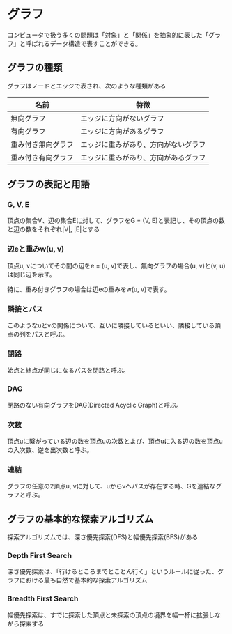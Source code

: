 # グラフ

コンピュータで扱う多くの問題は「対象」と「関係」を抽象的に表した「グラフ」と呼ばれるデータ構造で表すことができる。

## グラフの種類

グラフはノードとエッジで表され、次のような種類がある

| 名前 | 特徴 |
| ---- | ---- |
| 無向グラフ | エッジに方向がないグラフ |
| 有向グラフ | エッジに方向があるグラフ |
| 重み付き無向グラフ | エッジに重みがあり、方向がないグラフ |
| 重み付き有向グラフ | エッジに重みがあり、方向があるグラフ |

## グラフの表記と用語

### G, V, E
頂点の集合V、辺の集合Eに対して、グラフをG = (V, E)と表記し、その頂点の数と辺の数をそれぞれ|V|, |E|とする

### 辺eと重みw(u, v)
頂点u, vについてその間の辺をe = (u, v)で表し、無向グラフの場合(u, v)と(v, u)は同じ辺を示す。

特に、重み付きグラフの場合は辺eの重みをw(u, v)で表す。

### 隣接とパス
このようなuとvの関係について、互いに隣接しているといい、隣接している頂点の列をパスと呼ぶ。

### 閉路
始点と終点が同じになるパスを閉路と呼ぶ。

### DAG
閉路のない有向グラフをDAG(Directed Acyclic Graph)と呼ぶ。

### 次数
頂点uに繋がっている辺の数を頂点uの次数とよび、頂点uに入る辺の数を頂点uの入次数、逆を出次数と呼ぶ。

### 連結
グラフの任意の2頂点u, vに対して、uからvへパスが存在する時、Gを連結なグラフと呼ぶ。

## グラフの基本的な探索アルゴリズム

探索アルゴリズムでは、深さ優先探索(DFS)と幅優先探索(BFS)がある

### Depth First Search

深さ優先探索は、「行けるところまでとことん行く」というルールに従った、グラフにおける最も自然で基本的な探索アルゴリズム

### Breadth First Search

幅優先探索は、すでに探索した頂点と未探索の頂点の境界を幅一杯に拡張しながら探索する
